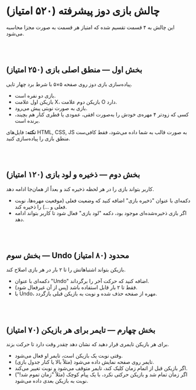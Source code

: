 # چالش بازی دوز پیشرفته (۵۲۰ امتیاز)

این چالش به ۴ قسمت تقسیم شده که امتیاز هر قسمت به صورت مجزا محاسبه می‌شود.

</br></br>

## بخش اول — منطق اصلی بازی (۲۵۰ امتیاز)

پیاده‌سازی بازی دوز روی صفحه ۵×۵ با شرط برد چهار تایی.

- بازی دو نفره است.
- بازیکن اول علامت X، بازیکن دوم علامت O دارد.
- بازی به صورت نوبتی پیش می‌رود.
- کسی که زودتر ۴ مهره‌ی خودش را به‌صورت افقی، عمودی یا قطری کنار هم بچیند، برنده است.

**نکته:** فایل‌های HTML, CSS, JS به صورت قالب به شما داده می‌شود، فقط کافی‌ست منطق بازی را پیاده‌سازی کنید.

</br></br>

## بخش دوم — ذخیره و لود بازی (۱۲۰ امتیاز)

کاربر بتواند بازی را در هر لحظه ذخیره کند و بعداً از همان‌جا ادامه دهد.

- دکمه‌ای با عنوان "ذخیره بازی" اضافه کنید که وضعیت فعلی (موقعیت مهره‌ها، نوبت فعلی و ...) را ذخیره کند.
- اگر بازی ذخیره‌شده‌ای موجود بود، دکمه "لود بازی" فعال شود تا کاربر بتواند ادامه دهد.

</br></br>

## بخش سوم — Undo محدود (۸۰ امتیاز)

بازیکن بتواند اشتباهاتش را تا ۲ بار در هر بازی اصلاح کند.

- دکمه‌ای با عنوان "Undo" اضافه کنید که حرکت آخر را برگرداند.
- فقط تا ۲ بار قابل استفاده باشد (پس از آن غیرفعال شود).
- با Undo، مهره از صفحه حذف شده و نوبت به بازیکن قبلی بازگردد.

</br></br>

## بخش چهارم — تایمر برای هر بازیکن (۷۰ امتیاز)

برای هر بازیکن تایمری قرار دهید که نشان دهد چقدر وقت دارد تا حرکت بزند.

- وقتی نوبت یک بازیکن است، تایمر او فعال می‌شود.
- تایمر روی صفحه نمایش داده می‌شود (مثلاً بالا یا کنار جدول بازی).
- اگر بازیکن قبل از اتمام زمان کلیک کند، تایمر متوقف می‌شود و نوبت تغییر می‌کند.
- اگر زمان تمام شد و بازیکن حرکتی نکرد، با یک پیام کوچک (مثلاً "زمان تموم شد!") نوبت به بازیکن بعدی داده می‌شود.
